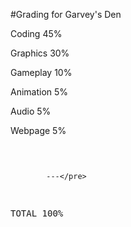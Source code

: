 #Grading for Garvey's Den



Coding  	45%

Graphics 	30%

Gameplay 	10%

Animation 	5%

Audio 		5%

Webpage 	5%<pre>

			---</pre>

TOTAL		100%